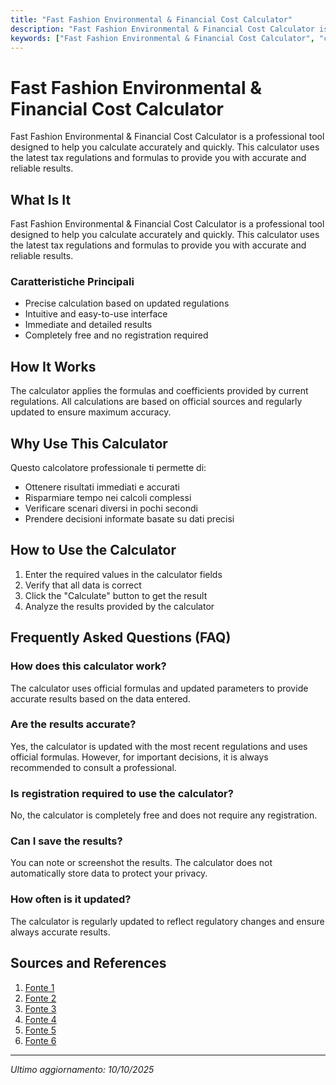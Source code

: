 ```yaml
---
title: "Fast Fashion Environmental & Financial Cost Calculator"
description: "Fast Fashion Environmental & Financial Cost Calculator is a professional tool designed to help you calculate accurately and quickly. This calculator uses the latest tax regulations and formulas to provide you with accurate and reliable results."
keywords: ["Fast Fashion Environmental & Financial Cost Calculator", "calcolatore", "calcolo online"]
---
```


# Fast Fashion Environmental & Financial Cost Calculator

Fast Fashion Environmental & Financial Cost Calculator is a professional tool designed to help you calculate accurately and quickly. This calculator uses the latest tax regulations and formulas to provide you with accurate and reliable results.

## What Is It

Fast Fashion Environmental & Financial Cost Calculator is a professional tool designed to help you calculate accurately and quickly. This calculator uses the latest tax regulations and formulas to provide you with accurate and reliable results.

### Caratteristiche Principali

- Precise calculation based on updated regulations
- Intuitive and easy-to-use interface
- Immediate and detailed results
- Completely free and no registration required

## How It Works

The calculator applies the formulas and coefficients provided by current regulations. All calculations are based on official sources and regularly updated to ensure maximum accuracy.

## Why Use This Calculator

Questo calcolatore professionale ti permette di:

- Ottenere risultati immediati e accurati
- Risparmiare tempo nei calcoli complessi
- Verificare scenari diversi in pochi secondi
- Prendere decisioni informate basate su dati precisi

## How to Use the Calculator

1. Enter the required values in the calculator fields
2. Verify that all data is correct
3. Click the "Calculate" button to get the result
4. Analyze the results provided by the calculator

## Frequently Asked Questions (FAQ)

### How does this calculator work?

The calculator uses official formulas and updated parameters to provide accurate results based on the data entered.

### Are the results accurate?

Yes, the calculator is updated with the most recent regulations and uses official formulas. However, for important decisions, it is always recommended to consult a professional.

### Is registration required to use the calculator?

No, the calculator is completely free and does not require any registration.

### Can I save the results?

You can note or screenshot the results. The calculator does not automatically store data to protect your privacy.

### How often is it updated?

The calculator is regularly updated to reflect regulatory changes and ensure always accurate results.

## Sources and References

1. [Fonte 1](https://www.mdpi.com/2673-7086/5/3/44)
2. [Fonte 2](https://tabinotabi.com/blogs/lifestyle/the-true-cost-of-fast-fashion-vs-italian-eco-luxury-a-price-comparison-that-might-surprise-you?srsltid=AfmBOop7ALw6wVxVdaLKgIVjo9HFmwVMSdgK-dhIyMwy5RwfguPNkee4)
3. [Fonte 3](https://www.worldbank.org/en/news/feature/2019/09/23/costo-moda-medio-ambiente)
4. [Fonte 4](https://www.carbonfact.com/blog/policy/french-eco-score)
5. [Fonte 5](https://www.economicsobservatory.com/fast-fashion-what-are-the-true-costs)
6. [Fonte 6](https://www.bitsandbangles.com/blogs/news/fast-fashion-vs-sustainable-style-the-real-cost-breakdown?srsltid=AfmBOoorBFP060krgHysNJVpQGiQP2TJx0tBe6FlRB4I7L0g4HS-iP8B)

---

*Ultimo aggiornamento: 10/10/2025*
